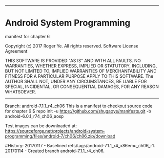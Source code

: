 ******************************************************************************
# Android System Programming
 manifest for chapter 6

 Copyright (c) 2017 Roger Ye.  All rights reserved.
 Software License Agreement
 
 
 THIS SOFTWARE IS PROVIDED "AS IS" AND WITH ALL FAULTS.
 NO WARRANTIES, WHETHER EXPRESS, IMPLIED OR STATUTORY, INCLUDING, BUT
 NOT LIMITED TO, IMPLIED WARRANTIES OF MERCHANTABILITY AND FITNESS FOR
 A PARTICULAR PURPOSE APPLY TO THIS SOFTWARE. The AUTHOR SHALL NOT, UNDER
 ANY CIRCUMSTANCES, BE LIABLE FOR SPECIAL, INCIDENTAL, OR CONSEQUENTIAL
 DAMAGES, FOR ANY REASON WHATSOEVER.

******************************************************************************
Branch: android-7.1.1_r4_ch06
This is a manifest to checkout source code for chapter 6
$ repo init -u https://github.com/shugaoye/manifests.git -b android-6.0.1_r74_ch06_aosp

Test images can be downloaded at:
https://sourceforge.net/projects/android-system-programming/files/android-7/ch06/ch06.zip/download

#History:
20170117 - Baselined refs/tags/android-7.1.1_r4_x86emu_ch06_r1.
20170114 - Created branch android-7.1.1_r4_ch06.
